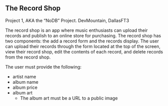 ## The Record Shop
Project 1, AKA the “NoDB” Project. DevMountain, DallasFT3

The record shop is an app where music enthusiasts can upload their records and publish to an online store for purchasing. The record shop has two components: the add a record form and the records display. The user can upload their records through the form located at the top of the screen, view their record shop, edit the contents of each record, and delete records from the record shop.

The user must provide the following:
* artist name
* album name
* album price
* album art
  * The album art must be a URL to a public image





